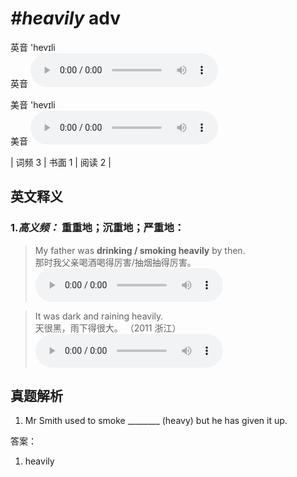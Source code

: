 # ***\#heavily*** adv
英音 'hevɪli  
英音
<audio src="./media/heavily-B.aac" controls="controls"></audio>

美音 'hevɪli  
美音
<audio src="./media/heavily .aac" controls="controls"></audio>



| 词频 3 | 书面 1 | 阅读 2 |  

英文释义
---
### 1.*高义频：* **重重地；沉重地；严重地：**  

 > My father was **drinking / smoking heavily** by then.  
 > 那时我父亲喝酒喝得厉害/抽烟抽得厉害。    
<audio src="./media/heavily-1 .aac" controls="controls"></audio>

 > It was dark and raining heavily.  
 > 天很黑，雨下得很大。  （2011 浙江）  
<audio src="./media/heavily-2 .aac" controls="controls"></audio>


真题解析
---
1. Mr Smith used to smoke ________ (heavy) but he has given it up.  

答案：
1. heavily  

